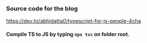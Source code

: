 ### Source code for the blog
https://dev.to/abhidatta0/typescript-for-js-people-4cha

#### Compile TS to JS by typing `npx tsc` on folder root.